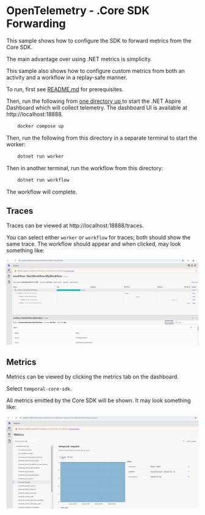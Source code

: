 # OpenTelemetry - .Core SDK Forwarding

This sample shows how to configure the SDK to forward metrics from the Core SDK.

The main advantage over using .NET metrics is simplicity.

This sample also shows how to configure custom metrics from both an activity and a workflow in a replay-safe manner.

To run, first see [README.md](../../../README.md) for prerequisites.

Then, run the following from [one directory up ](../docker-compose.yaml) to start the .NET Aspire Dashboard which will collect telemetry. The dashboard UI is available at http://localhost:18888.
```bash
    docker compose up
```


Then, run the following from this directory in a separate terminal to start the worker:

```bash
    dotnet run worker
```

Then in another terminal, run the workflow from this directory:

```bash
    dotnet run workflow
```

The workflow will complete.

## Traces

Traces can be viewed at http://localhost:18888/traces.

You can select either `worker` or `workflow` for traces; both should show the same trace. The workflow should appear and when clicked, may look something like:

![Tracing Screenshot](tracing-screenshot.png)

## Metrics

Metrics can be viewed by clicking the metrics tab on the dashboard.

Select `temporal-core-sdk`.

All metrics emitted by the Core SDK will be shown. It may look something like:

![Metrics Screenshot](metrics-screenshot.png)

